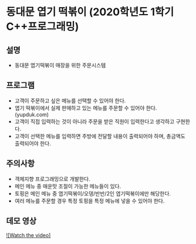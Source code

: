 # 동대문 엽기 떡볶이 (2020학년도 1학기 C++프로그래밍)
## 설명
- 동대문 엽기떡볶이 매장을 위한 주문시스템
## 프로그램
- 고객이 주문하고 싶은 메뉴를 선택할 수 있어야 한다.
- 엽기 떡볶이에서 실제 판매하고 있는 메뉴를 주문할 수 있어야 한다. (yupduk.com)
- 고객이 직접 입력하는 것이 아니라 주문을 받은 직원이 입력한다고 생각하고 구현한다.
- 고객이 선택한 메뉴를 입력하면 주방에 전달할 내용이 출력되어야 하며, 총금액도 출력되어야 한다.
## 주의사항
- 객체지향 프로그래밍으로 개발한다.
- 메인 메뉴 중 매운맛 조절이 가능한 메뉴들이 있다.
- 토핑은 메인 메뉴 중 엽기떡볶이/오뎅/반반/2인 엽기떡볶이에만 해당한다.
- 여러 메뉴를 주문할 경우 특정 토핑을 특정 메뉴에 넣을 수 있어야 한다.
## 데모 영상
[![Watch the video]](https://www.youtube.com/watch?v=56JHV1dwauA&t=88s)

